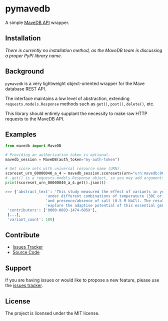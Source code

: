 # pymavedb

A simple [MaveDB API](https://mavedb.org/api/) wrapper.

## Installation

<em>There is currently no installation method, as the MaveDB team is discussing a proper PyPI library name.</em>

## Background

`pymavedb` is a very lightweight object-oriented wrapper for the Mave database REST API.

The interface maintains a low level of abstraction, extending `requests.models.Response` methods such as `get()`, `post()`, `delete()`, etc.

This library should entirely supplant the necessity to make raw HTTP requests to the MaveDB API.

## Examples

```python
from mavedb import MaveDB

# Providing an authorization token is optional.
mavedb_session = MaveDB(auth_token="my-auth-token")

# Get score sets with universal resource name (URN).
scoreset_urn_00000040_a_4 = mavedb_session.scoresets(urn="urn:mavedb:00000040-a-4")
# .get() is a requests.models.Response object, so you may add arguments as you would with requests.get().
print(scoreset_urn_00000040_a_4.get().json())
```

```python
>>> {'abstract_text': 'This study measured the effect of variants in yeast HSP90 '
                  'under different combinations of temperature (30C or 36C) '
                  'and presence/absence of salt (0.5 M NaCl). The results '
                  'explore the adaptive potential of this essential gene.',
 'contributors': ['0000-0003-1474-605X'],
 [...],
 'variant_count': 189}
```

## Contribute

- [Issues Tracker](https://github.com/irahorecka/pymavedb/issues)
- [Source Code](https://github.com/irahorecka/pymavedb/tree/main/mavedb)

## Support

If you are having issues or would like to propose a new feature, please use the [issues tracker](https://github.com/irahorecka/pymavedb/issues).

## License

The project is licensed under the MIT license.
